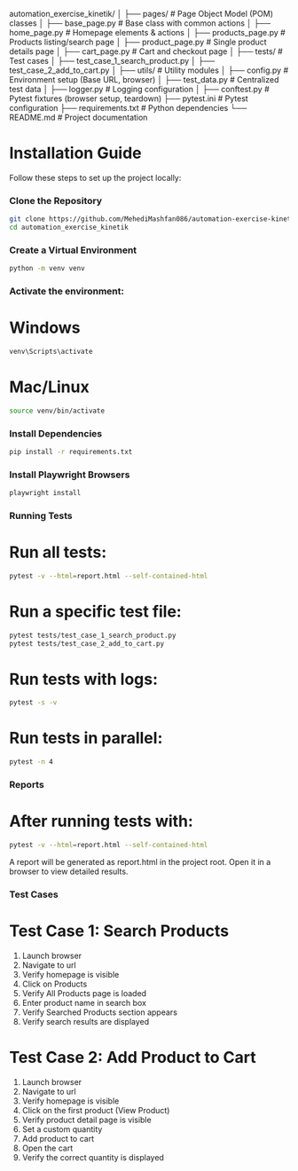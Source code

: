 automation_exercise_kinetik/
│
├── pages/ # Page Object Model (POM) classes
│ ├── base_page.py # Base class with common actions
│ ├── home_page.py # Homepage elements & actions
│ ├── products_page.py # Products listing/search page
│ ├── product_page.py # Single product details page
│ ├── cart_page.py # Cart and checkout page
│
├── tests/ # Test cases
│ ├── test_case_1_search_product.py
│ ├── test_case_2_add_to_cart.py
│
├── utils/ # Utility modules
│ ├── config.py # Environment setup (Base URL, browser)
│ ├── test_data.py # Centralized test data
│ ├── logger.py # Logging configuration
│
├── conftest.py # Pytest fixtures (browser setup, teardown)
├── pytest.ini # Pytest configuration
├── requirements.txt # Python dependencies
└── README.md # Project documentation

# Installation Guide

Follow these steps to set up the project locally:

### Clone the Repository

```bash
git clone https://github.com/MehediMashfan086/automation-exercise-kinetik.git
cd automation_exercise_kinetik
```

### Create a Virtual Environment

```bash
python -m venv venv
```

### Activate the environment:

# Windows

```bash
venv\Scripts\activate
```

# Mac/Linux

```bash
source venv/bin/activate
```

### Install Dependencies

```bash
pip install -r requirements.txt
```

### Install Playwright Browsers

```bash
playwright install
```

### Running Tests

# Run all tests:

```bash
pytest -v --html=report.html --self-contained-html
```

# Run a specific test file:

```bash
pytest tests/test_case_1_search_product.py
pytest tests/test_case_2_add_to_cart.py
```

# Run tests with logs:

```bash
pytest -s -v
```

# Run tests in parallel:

```bash
pytest -n 4
```

### Reports

# After running tests with:

```bash
pytest -v --html=report.html --self-contained-html
```

A report will be generated as report.html in the project root.
Open it in a browser to view detailed results.

### Test Cases

# Test Case 1: Search Products

1. Launch browser
2. Navigate to url
3. Verify homepage is visible
4. Click on Products
5. Verify All Products page is loaded
6. Enter product name in search box
7. Verify Searched Products section appears
8. Verify search results are displayed

# Test Case 2: Add Product to Cart

1. Launch browser
2. Navigate to url
3. Verify homepage is visible
4. Click on the first product (View Product)
5. Verify product detail page is visible
6. Set a custom quantity
7. Add product to cart
8. Open the cart
9. Verify the correct quantity is displayed
